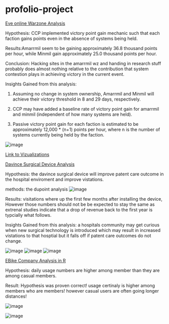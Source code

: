 # profolio-project

[Eve online Warzone Analysis](https://www.reddit.com/r/Eve/comments/y6aobj/an_assault_on_algebra_an_analysis_of_the/)

Hypothesis: CCP implemented victory point gain mechanic such that each faction gains points even in the absence of systems being held.

Results:Amarrmil seem to be gaining approximately 36.8 thousand points per hour, while Minmil gain approximately 25.0 thousand points per hour.

Conclusion:
Hacking sites in the amarrmil wz and handing in research stuff probably does almost nothing relative to the contribution that system contestion plays in achieving victory in the current event.


Insights Gained from this analysis:
1. Assuming no change in system ownership, Amarrmil and Minmil will achieve their victory threshold in 8 and 29 days, respectively.

2. CCP may have added a baseline rate of victory point gain for amarrmil and minmil (independent of how many systems are held).

3. Passive victory point gain for each faction is estimated to be approximately 12,000 * (n+1) points per hour, where n is the number of systems currently being held by the faction.


![image](https://user-images.githubusercontent.com/30744769/217324202-98761ab1-aa10-4419-a90a-7ddc8845f4f8.png)



[Link to Vizualizations](https://public.tableau.com/app/profile/vcumbo)

[Davince Surgical Device Analysis](https://docs.google.com/spreadsheets/d/18idxTHqrcXpSKpOtMjwggpKKy2MqbKw2/edit?usp=sharing&ouid=103416153781129465349&rtpof=true&sd=true)

Hypothesis: the davince surgical device will improve patent care outcome in the hospital enviroment and improve vistations.

methods: the dupoint analysis
![image](https://user-images.githubusercontent.com/30744769/217332624-1ac79ea8-f6ea-4913-9cfd-da14133fbcc7.png)



Results: visitations where up the first few months after installing the device, However those numbers should not be be expected to stay the same as extrenal studies indicate that a drop of revenue back to the first year is typcially what follows. 

Insights Gained from this analysis: a hospitals community may get curious when new surgical technology is introduced which may result in increased vistations to that hosptial but it falls off if patent care outcomes do not change. 

![image](https://user-images.githubusercontent.com/30744769/217328899-e07e9a08-d881-4763-b071-e9ac37660606.png)
![image](https://user-images.githubusercontent.com/30744769/217328709-644d1b4f-38b6-40d2-a461-777b9ed0726a.png)
![image](https://user-images.githubusercontent.com/30744769/217331425-79c949d7-b6ff-4f5e-9a3c-a265edff0ac2.png)



[EBike Company Analysis in R](https://rpubs.com/geometry0401/977689)


Hypothesis: daily usage numbers are higher among member than they are among casual members.

Result: Hypothesis was proven correct! usage certinaly is higher among members who are members! however casual users are often going longer distances!


![image](https://user-images.githubusercontent.com/30744769/217328030-797a1a2b-2746-4f45-b814-8a9ec5124ff4.png)

![image](https://user-images.githubusercontent.com/30744769/217328099-46b3188b-a388-4cc8-bb0e-613042b37f3e.png)

